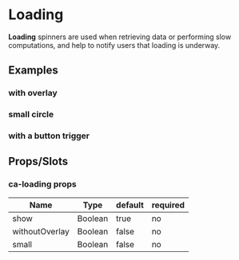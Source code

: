 
# Loading

**Loading** spinners are used when retrieving data or performing slow computations, and help to notify users that loading is underway.


## Examples

### with overlay

<Codepen codePenId="LBZBdG"></Codepen>

### small circle

<Codepen codePenId="ejzjMo"></Codepen>

### with a button trigger

<Codepen codePenId="LBZBmG"></Codepen>

## Props/Slots

### ca-loading props

| Name | Type | default | required |
| ------ | ----------- | ------ | -----|
| show   | Boolean  | true | no |
| withoutOverlay   | Boolean  | false | no |
| small   | Boolean  | false | no |
